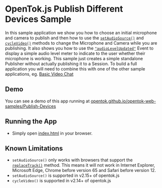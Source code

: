 OpenTok.js Publish Different Devices Sample
===========================

In this sample application we show you how to choose an initial microphone and camera to publish and then how to use the [`setAudioSource()`](https://tokbox.com/developer/sdks/js/reference/Publisher.html#setAudioSource) and [`cycleVideo()`](https://tokbox.com/developer/sdks/js/reference/Publisher.html#cycleVideo) methods to change the Microphone and Camera while you are publishing. It also shows you how to use the [`"audioLevelUpdated"`](https://tokbox.com/developer/sdks/js/reference/AudioLevelUpdatedEvent.html) Event to display a simple audio level meter to indicate to the user whether their microphone is working. This sample just creates a simple standalone Publisher without actually publishing it to a Session. To build a full application you will need to combine this with one of the other sample applications, eg. [Basic Video Chat](../Basic-Video-Chat)

## Demo

You can see a demo of this app running at [opentok.github.io/opentok-web-samples/Publish-Devices](https://opentok.github.io/opentok-web-samples/Publish-Devices)

## Running the App

* Simply open [index.html](index.html) in your browser.

## Known Limitations

* `setAudioSource()` only works with browsers that support the [`replaceTrack()`](https://developer.mozilla.org/en-US/docs/Web/API/RTCRtpSender/replaceTrack) method. This means it will not work in Internet Explorer, Microsoft Edge, Chrome before version 65 and Safari before version 12.
* `setAudioSource()` is supported in v2.15+ of opentok.js
* `cycleVideo()` is supported in v2.14+ of opentok.js
